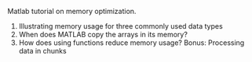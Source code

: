 Matlab tutorial on memory optimization.

1. Illustrating memory usage for three commonly used data types
2. When does MATLAB copy the arrays in its memory?
3. How does using functions reduce memory usage?
Bonus: Processing data in chunks 
